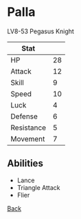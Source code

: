 # Palla

LV8-53 Pegasus Knight

| Stat       | <!-- --> |
| ---------- | -------- |
| HP         | 28       |
| Attack     | 12       |
| Skill      | 9        |
| Speed      | 10       |
| Luck       | 4        |
| Defense    | 6        |
| Resistance | 5        |
| Movement   | 7        |

## Abilities

- Lance
- Triangle Attack
- Flier

[Back](../README.md)
